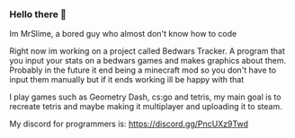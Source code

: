 ### Hello there 👋

Im MrSlime, a bored guy who almost don't know how to code

Right now im working on a project called Bedwars Tracker. A program that you input your stats on a bedwars games and makes graphics about them. Probably in the future it end being a minecraft mod so you don't have to input them manually but if it ends working ill be happy with that

I play games such as Geometry Dash, cs:go and tetris, my main goal is to recreate tetris and maybe making it multiplayer and uploading it to steam.

My discord for programmers is: https://discord.gg/PncUXz9Twd

<!--
**MrSlime142/MrSlime142** is a ✨ _special_ ✨ repository because its `README.md` (this file) appears on your GitHub profile.

Here are some ideas to get you started:

- 🔭 I’m currently working on ...
- 🌱 I’m currently learning ...
- 👯 I’m looking to collaborate on ...
- 🤔 I’m looking for help with ...
- 💬 Ask me about ...
- 📫 How to reach me: ...
- 😄 Pronouns: ...
- ⚡ Fun fact: ...
-->
